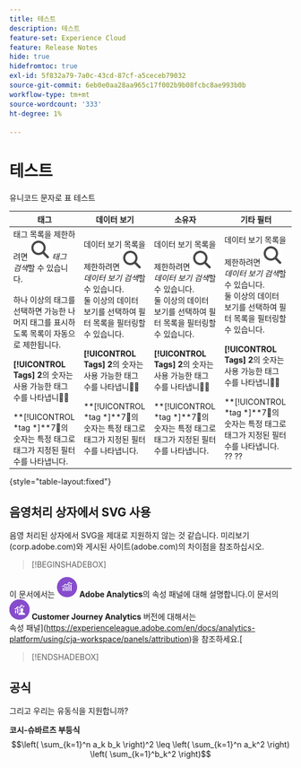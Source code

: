 ```yaml
---
title: 테스트
description: 테스트
feature-set: Experience Cloud
feature: Release Notes
hide: true
hidefromtoc: true
exl-id: 5f832a79-7a0c-43cd-87cf-a5ceceb79032
source-git-commit: 6eb0e0aa28aa965c17f002b9b08fcbc8ae993b0b
workflow-type: tm+mt
source-wordcount: '333'
ht-degree: 1%

---
```


# 테스트

유니코드 문자로 표 테스트

| 태그 | 데이터 보기 | 소유자 | 기타 필터 |
|---|---|---|---|
| 태그 목록을 제한하려면 ![검색](/help/assets/icons/Search.svg) *태그 검색*&#x200B;할 수 있습니다. <br/><br/>하나 이상의 태그를 선택하면 가능한 나머지 태그를 표시하도록 목록이 자동으로 제한됩니다. <br/><br/>**[!UICONTROL Tags]** **2︎**&#x200B;의 숫자는 사용 가능한 태그 수를 나타냅니다⃣ <br/><br/>**[!UICONTROL *tag *]**7︎⃣의 숫자는 특정 태그로 태그가 지정된 필터 수를 나타냅니다. | 데이터 보기 목록을 제한하려면 ![검색](/help/assets/icons/Search.svg) *데이터 보기 검색*&#x200B;할 수 있습니다. <br/>둘 이상의 데이터 보기를 선택하여 필터 목록을 필터링할 수 있습니다. <br/><br/>**[!UICONTROL Tags]** **2︎**&#x200B;의 숫자는 사용 가능한 태그 수를 나타냅니다⃣ <br/><br/>**[!UICONTROL *tag *]**7︎⃣의 숫자는 특정 태그로 태그가 지정된 필터 수를 나타냅니다. | 데이터 보기 목록을 제한하려면 ![검색](/help/assets/icons/Search.svg) *데이터 보기 검색*&#x200B;할 수 있습니다. <br/>둘 이상의 데이터 보기를 선택하여 필터 목록을 필터링할 수 있습니다. <br/><br/>**[!UICONTROL Tags]** **2︎**&#x200B;의 숫자는 사용 가능한 태그 수를 나타냅니다⃣ <br/><br/>**[!UICONTROL *tag *]**7︎⃣의 숫자는 특정 태그로 태그가 지정된 필터 수를 나타냅니다. | 데이터 보기 목록을 제한하려면 ![검색](/help/assets/icons/Search.svg) *데이터 보기 검색*&#x200B;할 수 있습니다. <br/>둘 이상의 데이터 보기를 선택하여 필터 목록을 필터링할 수 있습니다. <br/><br/>**[!UICONTROL Tags]** **2︎**&#x200B;의 숫자는 사용 가능한 태그 수를 나타냅니다⃣ <br/><br/>**[!UICONTROL *tag *]**7︎⃣의 숫자는 특정 태그로 태그가 지정된 필터 수를 나타냅니다. ?? ?? |

{style="table-layout:fixed"}


## 음영처리 상자에서 SVG 사용

음영 처리된 상자에서 SVG을 제대로 지원하지 않는 것 같습니다. 미리보기(corp.adobe.com)와 게시된 사이트(adobe.com)의 차이점을 참조하십시오.

>[!BEGINSHADEBOX]

이 문서에서는 ![AdobeAnalytics](/help/assets/icons/AdobeAnalytics.svg) **Adobe Analytics**&#x200B;의 속성 패널에 대해 설명합니다.이 문서의 ![CustomerJourneyAnalytics](/help/assets/icons/CustomerJourneyAnalytics.svg) **Customer Journey Analytics** 버전에 대해서는 <br/>속성 패널](https://experienceleague.adobe.com/en/docs/analytics-platform/using/cja-workspace/panels/attribution)을 참조하세요.[

>[!ENDSHADEBOX]


## 공식

그리고 우리는 유동식을 지원합니까?

**코시-슈바르츠 부등식**
$$\left( \sum_{k=1}^n a_k b_k \right)^2 \leq \left( \sum_{k=1}^n a_k^2 \right) \left( \sum_{k=1}^b_k^2 \right)$$



